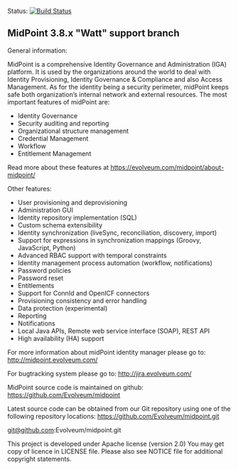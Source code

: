 Status: [![Build Status](https://travis-ci.org/Evolveum/midpoint.svg?branch=master)](https://travis-ci.org/Evolveum/midpoint)

MidPoint 3.8.x "Watt" support branch
------------------------------------

General information:

MidPoint is a comprehensive Identity Governance and Administration (IGA) platform. It is used by the organizations around the world to deal with Identity Provisioning, Identity Governance & Compliance and also Access Management. As for the identity being a security perimeter, midPoint keeps safe both organization’s internal network and external resources.
The most important features of midPoint are:

- Identity Governance
- Security auditing and reporting
- Organizational structure management
- Credential Management
- Workflow
- Entitlement Management 

Read more about these features at https://evolveum.com/midpoint/about-midpoint/

Other features: 

- User provisioning and deprovisioning
- Administration GUI
- Identity repository implementation (SQL)
- Custom schema extensibility
- Identity synchronization (liveSync, reconciliation, discovery, import)
- Support for expressions in synchronization mappings (Groovy, JavaScript, Python)
- Advanced RBAC support with temporal constraints
- Identity management process automation (workflow, notifications)
- Password policies
- Password reset
- Entitlements
- Support for ConnId and OpenICF connectors
- Provisioning consistency and error handling
- Data protection (experimental)
- Reporting
- Notifications
- Local Java APIs, Remote web service interface (SOAP), REST API
- High availability (HA) support

For more information about midPoint identity manager please go to:
http://midpoint.evolveum.com/

For bugtracking system please go to:
http://jira.evolveum.com/

MidPoint source code is maintained on github:
https://github.com/Evolveum/midpoint 

Latest source code can be obtained from our Git repository using one of the 
following repository locations:
https://github.com/Evolveum/midpoint.git

git@github.com:Evolveum/midpoint.git

This project is developed under Apache license (version 2.0) You may get copy
of licence in LICENSE file. Please also see NOTICE file for additional
copyright statements.
